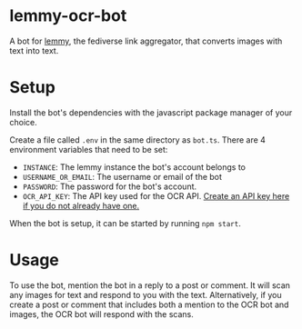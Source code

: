 # lemmy-ocr-bot

A bot for [lemmy](https://github.com/LemmyNet/lemmy), the fediverse link aggregator, that converts images with text into text.

# Setup

Install the bot's dependencies with the javascript package manager of your choice.

Create a file called `.env` in the same directory as `bot.ts`. There are 4 environment variables that need to be set:

- `INSTANCE`: The lemmy instance the bot's account belongs to
- `USERNAME_OR_EMAIL`: The username or email of the bot
- `PASSWORD`: The password for the bot's account.
- `OCR_API_KEY`: The API key used for the OCR API. [Create an API key here if you do not already have one.](https://ocr.space/OCRAPI)

When the bot is setup, it can be started by running `npm start`.

# Usage

To use the bot, mention the bot in a reply to a post or comment. It will scan any images for text and respond to you with the text. Alternatively, if you create a post or comment that includes both a mention to the OCR bot and images, the OCR bot will respond with the scans.
